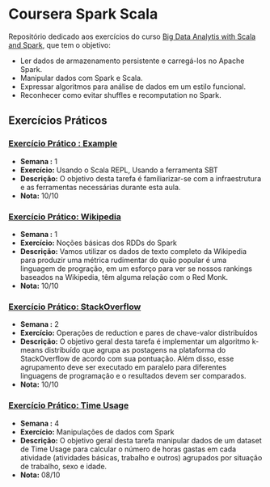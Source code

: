# Coursera Spark Scala

Repositório dedicado aos exercícios do curso [Big Data Analytis with Scala and Spark], que tem o objetivo:

- Ler dados de armazenamento persistente e carregá-los no Apache Spark.
- Manipular dados com Spark e Scala. 
- Expressar algoritmos para análise de dados em um estilo funcional. 
- Reconhecer como evitar shuffles e recomputation no Spark.

## Exercícios Práticos

### [Exercício Prático : Example](https://github.com/vvalcristina/Coursera-Spark-Scala/tree/main/example)

* **Semana :** 1
* **Exercício:** Usando o Scala REPL, Usando a ferramenta SBT
* **Descrição:** O objetivo desta tarefa é familiarizar-se com a infraestrutura e as ferramentas necessárias durante esta aula. 
* **Nota:** 10/10

### [Exercício Prático: Wikipedia](https://github.com/vvalcristina/Coursera-Spark-Scala/tree/main/wikipedia)

* **Semana :** 1
* **Exercício:** Noções básicas dos RDDs do Spark
* **Descrição:** Vamos utilizar os dados de texto completo da Wikipedia para produzir uma métrica rudimentar do quão popular é uma linguagem de progração, em um esforço para ver se nossos rankings baseados na Wikipedia, têm alguma relação com o Red Monk.
* **Nota:** 10/10

### [Exercício Prático: StackOverflow](https://github.com/vvalcristina/Coursera-Spark-Scala/tree/main/stackoverflow)

* **Semana :** 2
* **Exercício:** Operações de reduction e pares de chave-valor distribuídos
* **Descrição:** O objetivo geral desta tarefa é implementar um algoritmo k-means distribuído que agrupa as postagens na plataforma do StackOverflow de acordo com sua pontuação. Além disso, esse agrupamento deve ser executado em paralelo para diferentes linguagens de programação e o resultados devem ser comparados.
* **Nota:** 10/10

### [Exercício Prático: Time Usage](https://github.com/vvalcristina/Coursera-Spark-Scala/tree/main/timeusage)

* **Semana :** 4
* **Exercício:** Manipulações de dados com Spark
* **Descrição:** O objetivo geral desta tarefa manipular dados de um dataset de Time Usage para calcular o número de horas gastas em cada atividade (atividades básicas, trabalho e outros) agrupados por situação de trabalho, sexo e idade.
* **Nota:** 08/10



[Big Data Analytis with Scala and Spark]:https://www.coursera.org/learn/scala-spark-big-data

